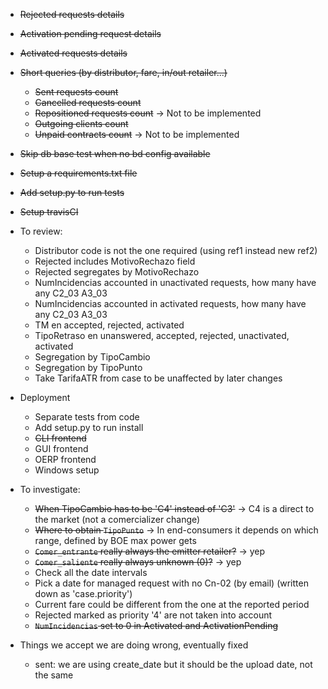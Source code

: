 - ~~Rejected requests details~~
- ~~Activation pending request details~~
- ~~Activated requests details~~
- ~~Short queries (by distributor, fare, in/out retailer...)~~
	- ~~Sent requests count~~
	- ~~Cancelled requests count~~
	- ~~Repositioned requests count~~ -> Not to be implemented
	- ~~Outgoing clients count~~
	- ~~Unpaid contracts count~~ -> Not to be implemented
- ~~Skip db base test when no bd config available~~
- ~~Setup a requirements.txt file~~
- ~~Add setup.py to run tests~~
- ~~Setup travisCI~~

- To review:
	- Distributor code is not the one required (using ref1 instead new ref2)
	- Rejected includes MotivoRechazo field
	- Rejected segregates by MotivoRechazo
	- NumIncidencias accounted in unactivated requests, how many have any C2_03 A3_03
	- NumIncidencias accounted in activated requests, how many have any C2_03 A3_03
	- TM en accepted, rejected, activated
	- TipoRetraso en unanswered, accepted, rejected, unactivated, activated
	- Segregation by TipoCambio
	- Segregation by TipoPunto
	- Take TarifaATR from case to be unaffected by later changes
- Deployment
	- Separate tests from code
	- Add setup.py to run install
	- ~~CLI frontend~~
	- GUI frontend
	- OERP frontend
	- Windows setup
- To investigate:
	- ~~When TipoCambio has to be 'C4' instead of 'C3'~~ -> C4 is a direct to the market (not a comercializer change)
	- ~~Where to obtain `TipoPunto`~~ -> In end-consumers it depends on which range, defined by BOE max power gets
	- ~~`Comer_entrante` really always the emitter retailer?~~ -> yep
	- ~~`Comer_saliente` really always unknown (0)?~~ -> yep
	- Check all the date intervals
	- Pick a date for managed request with no Cn-02 (by email) (written down as 'case.priority')
	- Current fare could be different from the one at the reported period
	- Rejected marked as priority '4' are not taken into account
	- ~~`NumIncidencias` set to 0 in Activated and ActivationPending~~

- Things we accept we are doing wrong, eventually fixed
	- sent: we are using create_date but it should be the upload date, not the same




